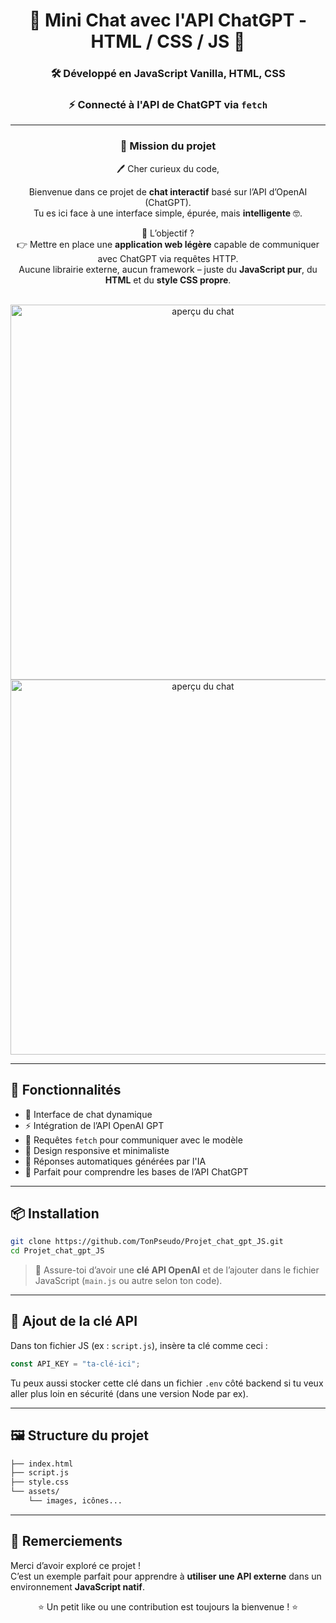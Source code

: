 <div align="center">

# 💬 Mini Chat avec l'API ChatGPT - HTML / CSS / JS 🤖

### 🛠️ Développé en **JavaScript Vanilla**, **HTML**, **CSS**  
### ⚡ Connecté à l'**API de ChatGPT** via `fetch`

---

### 💼 Mission du projet

🖊️ Cher curieux du code,  

Bienvenue dans ce projet de **chat interactif** basé sur l’API d’OpenAI (ChatGPT).  
Tu es ici face à une interface simple, épurée, mais **intelligente** 🤓.

🎯 L’objectif ?  
👉 Mettre en place une **application web légère** capable de communiquer avec ChatGPT via requêtes HTTP.  
Aucune librairie externe, aucun framework – juste du **JavaScript pur**, du **HTML** et du **style CSS propre**.

<br>

<img src="img/20shots_so.png" alt="aperçu du chat" width="600"/>
<img src="img/530_1x_shots_so.png" alt="aperçu du chat" width="600"/>

</div>

---

## 🚀 Fonctionnalités

- 💬 Interface de chat dynamique
- ⚡ Intégration de l’API OpenAI GPT
- 🔁 Requêtes `fetch` pour communiquer avec le modèle
- 🎨 Design responsive et minimaliste
- 🧠 Réponses automatiques générées par l'IA
- 🧪 Parfait pour comprendre les bases de l’API ChatGPT

---

## 📦 Installation

```bash
git clone https://github.com/TonPseudo/Projet_chat_gpt_JS.git
cd Projet_chat_gpt_JS
```

> 🔐 Assure-toi d’avoir une **clé API OpenAI** et de l’ajouter dans le fichier JavaScript (`main.js` ou autre selon ton code).

---

## 🔑 Ajout de la clé API

Dans ton fichier JS (ex : `script.js`), insère ta clé comme ceci :

```js
const API_KEY = "ta-clé-ici";
```

Tu peux aussi stocker cette clé dans un fichier `.env` côté backend si tu veux aller plus loin en sécurité (dans une version Node par ex).

---

## 🖼️ Structure du projet

```bash
├── index.html
├── script.js
├── style.css
└── assets/
    └── images, icônes...
```

---

## 🙌 Remerciements

Merci d’avoir exploré ce projet !  
C’est un exemple parfait pour apprendre à **utiliser une API externe** dans un environnement **JavaScript natif**.

<div align="center">
⭐ Un petit like ou une contribution est toujours la bienvenue ! ⭐  
</div>
